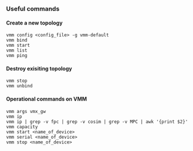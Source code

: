 ### Useful commands

#### Create a new topology
```
vmm config <config_file> -g vmm-default
vmm bind
vmm start
vmm list
vmm ping
```
#### Destroy exisiting topology
```
vmm stop
vmm unbind
```
#### Operational commands on VMM
```
vmm args vmx_gw
vmm ip
vmm ip | grep -v fpc | grep -v cosim | grep -v MPC | awk '{print $2}'
vmm capacity
vmm start <name_of_device>
vmm serial <name_of_device>
vmm stop <name_of_device>
```
